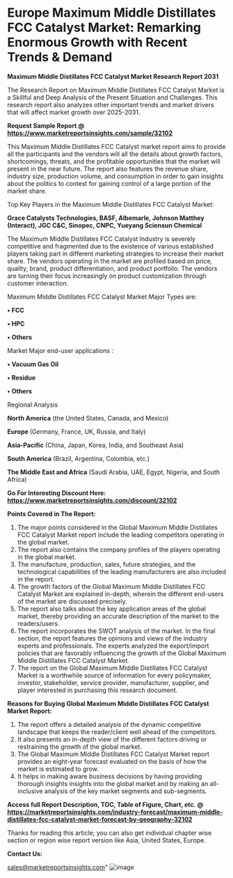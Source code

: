  # Europe Maximum Middle Distillates FCC Catalyst Market: Remarking Enormous Growth with Recent Trends & Demand

<strong>Maximum Middle Distillates FCC Catalyst Market Research Report 2031</strong>

The Research Report on Maximum Middle Distillates FCC Catalyst Market is a Skillful and Deep Analysis of the Present Situation and Challenges. This research report also analyzes other important trends and market drivers that will affect market growth over 2025-2031.

<strong>Request Sample Report @ <a href=https://www.marketreportsinsights.com/sample/32102>https://www.marketreportsinsights.com/sample/32102</a></strong>

This Maximum Middle Distillates FCC Catalyst market report aims to provide all the participants and the vendors will all the details about growth factors, shortcomings, threats, and the profitable opportunities that the market will present in the near future. The report also features the revenue share, industry size, production volume, and consumption in order to gain insights about the politics to contest for gaining control of a large portion of the market share.

Top Key Players in the Maximum Middle Distillates FCC Catalyst Market:

<strong>Grace Catalysts Technologies, BASF, Albemarle, Johnson Matthey (Interact), JGC C&C, Sinopec, CNPC, Yueyang Sciensun Chemical</strong>

The Maximum Middle Distillates FCC Catalyst Industry is severely competitive and fragmented due to the existence of various established players taking part in different marketing strategies to increase their market share. The vendors operating in the market are profiled based on price, quality, brand, product differentiation, and product portfolio. The vendors are turning their focus increasingly on product customization through customer interaction.

Maximum Middle Distillates FCC Catalyst Market Major Types are:

<strong>• FCC

• HPC

• Others</strong>

Market Major end-user applications :

<strong>• Vacuum Gas Oil

• Residue

• Others</strong>

Regional Analysis

</u><strong><b>North America</b></strong> (the United States, Canada, and Mexico)

<strong><b>Europe </b></strong>(Germany, France, UK, Russia, and Italy)

<strong><b>Asia-Pacific</b></strong> (China, Japan, Korea, India, and Southeast Asia)

<strong><b>South America</b></strong> (Brazil, Argentina, Colombia, etc.)

<strong><b>The Middle East and Africa</b></strong> (Saudi Arabia, UAE, Egypt, Nigeria, and South Africa)

<strong>Go For Interesting Discount Here: <a href=https://www.marketreportsinsights.com/discount/32102>https://www.marketreportsinsights.com/discount/32102</a></strong>

<strong>Points Covered in The Report:</strong>
<ol>
  <li>The major points considered in the Global Maximum Middle Distillates FCC Catalyst Market report include the leading competitors operating in the global market.</li>
  <li>The report also contains the company profiles of the players operating in the global market.</li>
  <li>The manufacture, production, sales, future strategies, and the technological capabilities of the leading manufacturers are also included in the report.</li>
  <li>The growth factors of the Global Maximum Middle Distillates FCC Catalyst Market are explained in-depth, wherein the different end-users of the market are discussed precisely.</li>
  <li>The report also talks about the key application areas of the global market, thereby providing an accurate description of the market to the readers/users.</li>
  <li>The report incorporates the SWOT analysis of the market. In the final section, the report features the opinions and views of the industry experts and professionals. The experts analyzed the export/import policies that are favorably influencing the growth of the Global Maximum Middle Distillates FCC Catalyst Market.</li>
  <li>The report on the Global Maximum Middle Distillates FCC Catalyst Market is a worthwhile source of information for every policymaker, investor, stakeholder, service provider, manufacturer, supplier, and player interested in purchasing this research document.</li>
</ol>
<strong>Reasons for Buying Global Maximum Middle Distillates FCC Catalyst Market Report:</strong>

<ol>
  <li>The report offers a detailed analysis of the dynamic competitive landscape that keeps the reader/client well ahead of the competitors.</li>
  <li>It also presents an in-depth view of the different factors driving or restraining the growth of the global market.</li>
  <li>The Global Maximum Middle Distillates FCC Catalyst Market report provides an eight-year forecast evaluated on the basis of how the market is estimated to grow.</li>
  <li>It helps in making aware business decisions by having providing thorough insights insights into the global market and by making an all-inclusive analysis of the key market segments and sub-segments.</li>
</ol>
<strong>Access full Report Description, TOC, Table of Figure, Chart, etc. @ <a href=https://marketreportsinsights.com/industry-forecast/maximum-middle-distillates-fcc-catalyst-market-forecast-by-geography-32102>https://marketreportsinsights.com/industry-forecast/maximum-middle-distillates-fcc-catalyst-market-forecast-by-geography-32102</a></strong>


Thanks for reading this article; you can also get individual chapter wise section or region wise report version like Asia, United States, Europe.

<strong>Contact Us:</strong>

sales@marketreportsinsights.com"
![image](https://github.com/user-attachments/assets/bb0ed040-4d10-44ff-a1e5-46ee2e7933b4)
